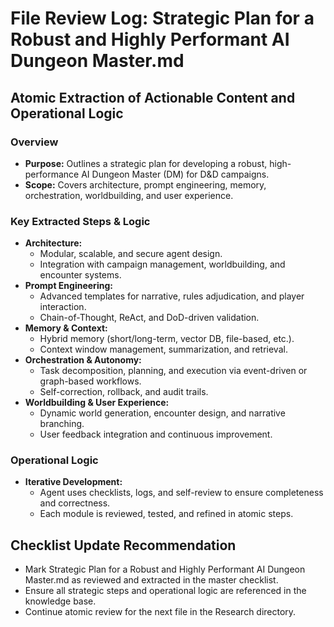 # File Review Log: Strategic Plan for a Robust and Highly Performant AI Dungeon Master.md

## Atomic Extraction of Actionable Content and Operational Logic

### Overview
- **Purpose:** Outlines a strategic plan for developing a robust, high-performance AI Dungeon Master (DM) for D&D campaigns.
- **Scope:** Covers architecture, prompt engineering, memory, orchestration, worldbuilding, and user experience.

### Key Extracted Steps & Logic
- **Architecture:**
  - Modular, scalable, and secure agent design.
  - Integration with campaign management, worldbuilding, and encounter systems.
- **Prompt Engineering:**
  - Advanced templates for narrative, rules adjudication, and player interaction.
  - Chain-of-Thought, ReAct, and DoD-driven validation.
- **Memory & Context:**
  - Hybrid memory (short/long-term, vector DB, file-based, etc.).
  - Context window management, summarization, and retrieval.
- **Orchestration & Autonomy:**
  - Task decomposition, planning, and execution via event-driven or graph-based workflows.
  - Self-correction, rollback, and audit trails.
- **Worldbuilding & User Experience:**
  - Dynamic world generation, encounter design, and narrative branching.
  - User feedback integration and continuous improvement.

### Operational Logic
- **Iterative Development:**
  - Agent uses checklists, logs, and self-review to ensure completeness and correctness.
  - Each module is reviewed, tested, and refined in atomic steps.

## Checklist Update Recommendation
- Mark Strategic Plan for a Robust and Highly Performant AI Dungeon Master.md as reviewed and extracted in the master checklist.
- Ensure all strategic steps and operational logic are referenced in the knowledge base.
- Continue atomic review for the next file in the Research directory.
